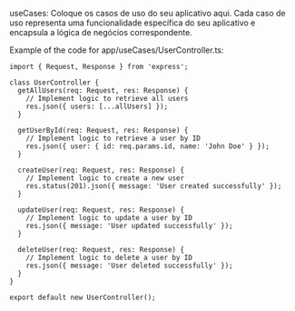 useCases: Coloque os casos de uso do seu aplicativo aqui. Cada caso de uso representa uma funcionalidade específica do seu aplicativo e encapsula a lógica de negócios correspondente.

Example of the code for app/useCases/UserController.ts:
```
import { Request, Response } from 'express';

class UserController {
  getAllUsers(req: Request, res: Response) {
    // Implement logic to retrieve all users
    res.json({ users: [...allUsers] });
  }

  getUserById(req: Request, res: Response) {
    // Implement logic to retrieve a user by ID
    res.json({ user: { id: req.params.id, name: 'John Doe' } });
  }

  createUser(req: Request, res: Response) {
    // Implement logic to create a new user
    res.status(201).json({ message: 'User created successfully' });
  }

  updateUser(req: Request, res: Response) {
    // Implement logic to update a user by ID
    res.json({ message: 'User updated successfully' });
  }

  deleteUser(req: Request, res: Response) {
    // Implement logic to delete a user by ID
    res.json({ message: 'User deleted successfully' });
  }
}

export default new UserController();
```
